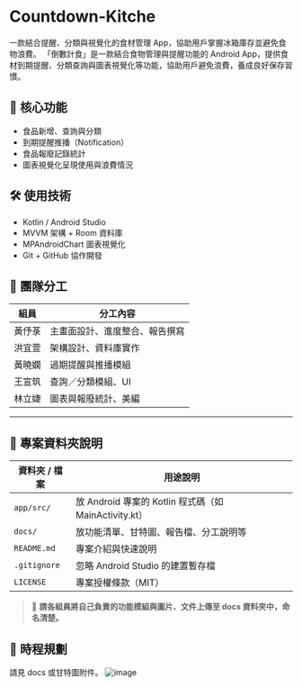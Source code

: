 # Countdown-Kitche
一款結合提醒、分類與視覺化的食材管理 App，協助用戶掌握冰箱庫存並避免食物浪費。
「倒數計食」是一款結合食物管理與提醒功能的 Android App，提供食材到期提醒、分類查詢與圖表視覺化等功能，協助用戶避免浪費，養成良好保存習慣。

## 📌 核心功能
- 食品新增、查詢與分類
- 到期提醒推播（Notification）
- 食品報廢記錄統計
- 圖表視覺化呈現使用與浪費情況

## 🛠️ 使用技術
- Kotlin / Android Studio
- MVVM 架構 + Room 資料庫
- MPAndroidChart 圖表視覺化
- Git + GitHub 協作開發

## 👥 團隊分工
| 組員 | 分工內容 |
|------|----------|
| 黃伃菉 | 主畫面設計、進度整合、報告撰寫 |
| 洪宜萱 | 架構設計、資料庫實作 |
| 黃曉嫻 | 過期提醒與推播模組 |
| 王宣筑 | 查詢／分類模組、UI |
| 林立婕 | 圖表與報廢統計、美編 |

---

## 📁 專案資料夾說明

| 資料夾 / 檔案     | 用途說明 |
|------------------|----------|
| `app/src/`        | 放 Android 專案的 Kotlin 程式碼（如 MainActivity.kt） |
| `docs/`           | 放功能清單、甘特圖、報告檔、分工說明等 |
| `README.md`       | 專案介紹與快速說明 |
| `.gitignore`      | 忽略 Android Studio 的建置暫存檔 |
| `LICENSE`         | 專案授權條款（MIT） |

> 📌 **請各組員將自己負責的功能模組與圖片、文件上傳至 docs 資料夾中，命名清楚。**

## 📆 時程規劃
請見 docs 或甘特圖附件。
![image](https://github.com/user-attachments/assets/96552ca3-3bcb-4975-8ad9-51e28826c2c2)
